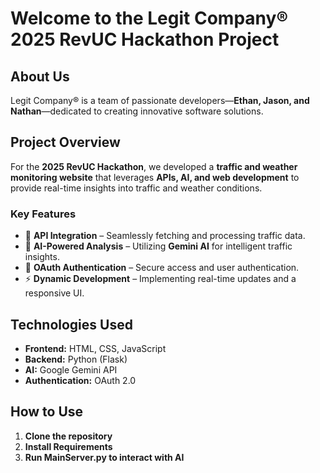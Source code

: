 # **Welcome to the Legit Company® 2025 RevUC Hackathon Project**  

## **About Us**  
Legit Company® is a team of passionate developers—**Ethan, Jason, and Nathan**—dedicated to creating innovative software solutions.  

## **Project Overview**  
For the **2025 RevUC Hackathon**, we developed a **traffic and weather monitoring website** that leverages **APIs, AI, and web development** to provide real-time insights into traffic and weather conditions.  

### **Key Features**  
- 🚀 **API Integration** – Seamlessly fetching and processing traffic data.  
- 🤖 **AI-Powered Analysis** – Utilizing **Gemini AI** for intelligent traffic insights.  
- 🔑 **OAuth Authentication** – Secure access and user authentication.  
- ⚡ **Dynamic Development** – Implementing real-time updates and a responsive UI.  

## **Technologies Used**  
- **Frontend:** HTML, CSS, JavaScript 
- **Backend:** Python (Flask)
- **AI:** Google Gemini API 
- **Authentication:** OAuth 2.0  

## **How to Use**  
1. **Clone the repository**
2. **Install Requirements**
3. **Run MainServer.py to interact with AI**

